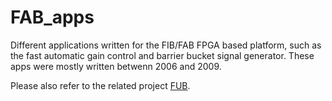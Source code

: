 # FAB_apps

Different applications written for the FIB/FAB FPGA based platform, such as the fast automatic gain control and barrier bucket signal generator. These apps were mostly written betwenn 2006 and 2009.

Please also refer to the related project [FUB](https://github.com/xaratustrah/FUB).


